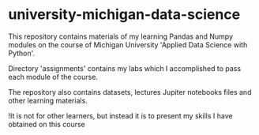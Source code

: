 # university-michigan-data-science

This repository contains materials of my learning Pandas and Numpy modules
on the course of Michigan University 'Applied Data Science with Python'.

Directory 'assignments' contains my labs which I accomplished to pass
each module of the course.

The repository also contains datasets, lectures Jupiter notebooks
files and other learning materials.

!It is not for other learners, but instead it is to present my skills
I have obtained on this course
